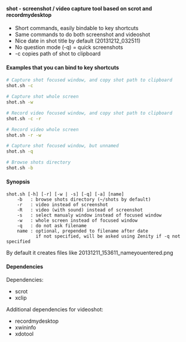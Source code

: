 #### shot - screenshot / video capture tool based on scrot and recordmydesktop

* Short commands, easily bindable to key shortcuts
* Same commands to do both screenshot and videoshot
* Nice date in shot title by default (20131212_032511)
* No question mode (-q) = quick screenshots
* -c copies path of shot to clipboard

#### Examples that you can bind to key shortcuts

```bash
# Capture shot focused window, and copy shot path to clipboard
shot.sh -c
```

```bash
# Capture shot whole screen
shot.sh -w
```

```bash
# Record video focused window, and copy shot path to clipboard
shot.sh -c -r
```

```bash
# Record video whole screen
shot.sh -r -w
```

```bash
# Capture shot focused window, but unnamed
shot.sh -q
```

```bash
# Browse shots directory
shot.sh -b
```

#### Synopsis

```
shot.sh [-h] [-r] [-w | -s] [-q] [-a] [name]
    -b   : browse shots directory (~/shots by default)
    -r   : video instead of screenshot
    -R   : video (with sound) instead of screenshot
    -s   : select manualy window instead of focused window
    -w   : whole screen instead of focused window
    -q   : do not ask filename
    name : optional, prepended to filename after date
           if not specified, will be asked using Zenity if -q not specified
```

By default it creates files like 20131211_153611_nameyouentered.png

#### Dependencies

Dependencies:
* scrot
* xclip

Additional dependencies for videoshot:
* recordmydesktop
* xwininfo
* xdotool
